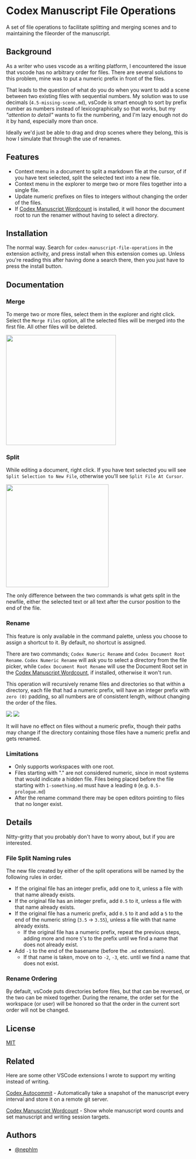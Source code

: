 
# Codex Manuscript File Operations

A set of file operations to facilitate splitting and merging scenes and to maintaining the fileorder of the manuscript.

## Background

As a writer who uses vscode as a writing platform, I encountered the issue that vscode has no arbitrary order for files.  There are several solutions to this problem, mine was to put a numeric prefix in front of the files.  

That leads to the question of what do you do when you want to add a scene between two existing files with sequential numbers.  My solution was to use decimals (`4.5-missing-scene.md`), vsCode is smart enough to sort by prefix number as numbers instead of lexicographically so that works, but my *"attention to detail"* wants to fix the numbering, and I'm lazy enough not do it by hand, especially more than once.

Ideally we'd just be able to drag and drop scenes where they belong, this is how I simulate that through the use of renames.

## Features

- Context menu in a document to split a markdown file at the cursor, of if you have text selected, split the selected text into a new file.
- Context menu in the explorer to merge two or more files together into a single file.
- Update numeric prefixes on files to integers without changing the order of the files.
- If [Codex Manuscript Wordcount](https://marketplace.visualstudio.com/items?itemName=ZenBrewismBooks.codex-manuscript-wordcount) is installed, it will honor the document root to run the renamer without having to select a directory.

## Installation

The normal way.  Search for `codex-manuscript-file-operations` 
in the extension activity, and press install when
this extension comes up.
Unless you're reading this after having done a
search there, then you just have to press the install
button.

## Documentation

### Merge

To merge two or more files, select them in the explorer and right click.  Select the `Merge Files` option, all the selected files will be merged into the first file.  All other files will be deleted.

<img src="https://raw.githubusercontent.com/nephlm/codex-manuscript-file-operations/main/merge-menu-image.png" width=300px>

### Split

While editing a document, right click.  If you have text selected you will see `Split Selection to New File`, otherwise you'll see `Split File At Cursor`.  

<img src="https://raw.githubusercontent.com/nephlm/codex-manuscript-file-operations/main/split-menu-image.png" width=280px>

The only difference between the two commands is what gets split in the newfile, either the selected text or all text after the cursor position to the end of the file.

### Rename

This feature is only available in the command palette, unless you choose to assign a shortcut to it.  By default, no shortcut is assigned.

There are two commands; `Codex Numeric Rename` and `Codex Document Root Rename`.  `Codex Numeric Rename` will ask you to select a directory from the file picker, while `Codex Document Root Rename` will use the Document Root set in the [Codex Manuscript Wordcount](https://marketplace.visualstudio.com/items?itemName=ZenBrewismBooks.codex-manuscript-wordcount), if installed, otherwise it won't run.  

This operation will recursively rename files and directories so that within a directory, each file that had a numeric prefix, will have an integer prefix with `zero (0)` padding, so all numbers are of consistent length, without changing the order of the files.

<img src="https://raw.githubusercontent.com/nephlm/codex-manuscript-file-operations/main/before.png">
<img src="https://raw.githubusercontent.com/nephlm/codex-manuscript-file-operations/main/after.png">

It will have no effect on files without a numeric prefix, though their paths may change if the directory containing those files have a numeric prefix and gets renamed.  

### Limitations

- Only supports workspaces with one root.
- Files starting with "." are not considered numeric, since in most systems that would indicate a hidden file.  Files being placed before the file starting with `1-something.md` must have a leading `0` (e.g. `0.5-prologue.md`)
- After the rename command there may be open editors pointing to files that no longer exist.

## Details

Nitty-gritty that you probably don't have to worry about, but if you are interested.

### File Split Naming rules

The new file created by either of the split operations will be named by the following rules in order.

- If the original file has an integer prefix, add one to it, unless a file with that name already exists.
- If the original file has an integer prefix, add `0.5` to it, unless a file with that name already exists.
- If the original file has a numeric prefix, add `0.5` to it and add a `5` to the end of the numeric string (`3.5` -> `3.55`), unless a file with that name already exists.
  - If the original file has a numeric prefix, repeat the previous steps, adding more and more `5`'s to the prefix until we find a name that does not already exist.
- Add `-1` to the end of the basename (before the `.md` extension).
  - If that name is taken, move on to `-2`, `-3`, etc. until we find a name that does not exist.  

### Rename Ordering

By default, vsCode puts directories before files, but that can be reversed, or the two can be mixed together.  During the rename, the order set for the workspace (or user) will be honored so that the order in the current sort order will not be changed.

## License

[MIT](https://choosealicense.com/licenses/mit/)

## Related

Here are some other VSCode extensions I wrote to support my
writing instead of writing.

[Codex Autocommit](https://marketplace.visualstudio.com/items?itemName=ZenBrewismBooks.codex-autocommit&ssr=false#overview) -
Automatically take a snapshot of the manuscript every interval and store it on a remote git server.

[Codex Manuscript Wordcount](https://marketplace.visualstudio.com/items?itemName=ZenBrewismBooks.codex-manuscript-wordcount) - Show whole manuscript word counts and set manuscript and writing session targets.

## Authors

- [@nephlm](https://www.github.com/nephlm)
